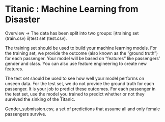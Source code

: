 # Titanic : Machine Learning from Disaster

Overview ->
The data has been split into two groups: i)training set (train.csv) ii)test set (test.csv).

The training set should be used to build your machine learning models. For the training set, we provide the outcome (also known as the “ground truth”) for each passenger. Your model will be based on “features” like passengers’ gender and class. You can also use feature engineering to create new features.

The test set should be used to see how well your model performs on unseen data. For the test set, we do not provide the ground truth for each passenger. It is your job to predict these outcomes. For each passenger in the test set, use the model you trained to predict whether or not they survived the sinking of the Titanic.

Gender_submission.csv, a set of predictions that assume all and only female passengers survive.
